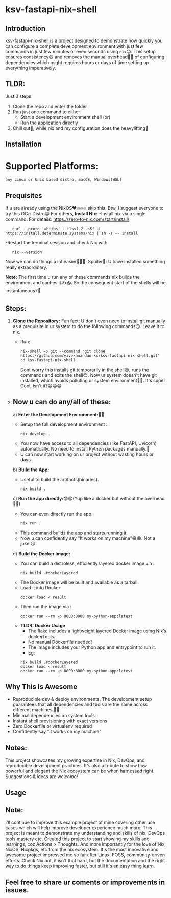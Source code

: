 # ksv-fastapi-nix-shell

## Introduction
ksv-fastapi-nix-shell is a project designed to demonstrate how quickly you can configure a complete development environment with just few commands in just few minutes or even seconds using `nix`😊. This setup ensures consistency😄 and removes the manual overhead😮‍💨 of configuring dependencies which might requires hours or days of time setting up everything imperatively.

## TLDR:
Just 3 steps:
1) Clone the repo and enter the folder
2) Run just one command to either
   - Start a development environment shell (or)
   - Run the application directly
3) Chill out🤟, while nix and my configuration does the heavylifting🤝
     
## Installation
# Supported Platforms:
    any Linux or Unix based distro, macOS, Windows(WSL)

## Prequisites
If u are already using the NixOS❤️🔥🔥🔥 skip this. Btw, I suggest everyone to try this OG🔥 Distro😁
For others,
**Install Nix:**
   -Install nix via a single command. For details: https://zero-to-nix.com/start/install/
   ```
      curl --proto '=https' --tlsv1.2 -sSf -L https://install.determinate.systems/nix | sh -s -- install
   ```
   -Restart the terminal session and check Nix with 
   ```
      nix --version
   ```

   Now we can do things a lot easier🥳🎉🎊. 
   Spoiler🤫: U have installed something really extraordinary.
   
   **Note:**
   The first time u run any of these commands nix builds the environment and caches it✍️📥. So the consequent start
   of the shells will be instantaneous⚡🚀

## Steps:
1. **Clone the Repository:**
    Fun fact: U don't even need to install git manually as a prequisite in ur system to do the following commands😏. Leave it to nix.
   - Run:
     ```
     nix-shell -p git --command "git clone https://github.com/vivekanandan-ks/ksv-fastapi-nix-shell.git"
     cd ksv-fastapi-nix-shell
     ```
     Dont worry this installs git temporarily in the shell😃, runs the commands and exits the shell😊. Now ur system doesn't have git installed, which avoids polluting ur system environment💪😎. 
     It's super Cool, isn't it?😁😁😁


2. ## Now u can do any/all of these:
   a) **Enter the Development Environment:**🙌🙌
   - Setup the full development environment :
     ```
     nix develop .
     ```
   - You now have access to all dependencies (like FastAPI, Uvicorn) automatically. No need to install Python packages manually.💪
   - U can now start working on ur project without wasting hours or days.

   b) **Build the App:**
   - Useful to build the artifacts(binaries).
      ```
      nix build .
      ```

   c) **Run the app directly:**😎😎(Yup like a docker but without the overhead😮‍💨)
   - You can even directly run the app :
     ```
     nix run .
     ```
   - This command builds the app and starts running it.
   - Now u can confidently say "It works on my machine"😁😁. Not a joke.😏 

   d) **Build the Docker Image:**
   - You can build a distroless, efficiently layered docker image via :
      ```
      nix build .#dockerLayered
      ```
   - The Docker image will be built and available as a tarball.
   - Load it into Docker:
      ```
      docker load < result
      ```
   - Then run the image via :
      ```
      docker run --rm -p 8000:8000 my-python-app:latest
      ```
   - **TLDR: Docker Usage**
      - The flake includes a lightweight layered Docker image using Nix’s dockerTools. 
      - No manual Dockerfile needed!
      - The image includes your Python app and entrypoint to run it. 
      - Eg:
      ```
      nix build .#dockerLayered
      docker load < result
      docker run --rm -p 8000:8000 my-python-app:latest
      ```

## Why This Is Awesome
   - Reproducible dev & deploy environments. The development setup guarantees that all dependencies and tools are the same across different machines.🤘😁
   - Minimal dependencies on system tools
   - Instant shell provisioning with exact versions
   - Zero Dockerfile or virtualenv required
   - Confidently say "it works on my machine"

## Notes:
This project showcases my growing expertise in Nix, DevOps, and reproducible development practices. 
It's also a tribute to show how powerful and elegant the Nix ecosystem can be when harnessed right.
Suggestions & ideas are welcome!

## Usage

  ## Note:
  I'll continue to improve this example project of mine covering other use cases which will help improve developer experience much more.
  This project is meant to demonstrate my understanding and skills of nix, DevOps tools mastery etc.
  Created this project to start showing my skills and learnings, coz Actions > Thoughts. 
  And more importantly for the love of Nix, NixOS, Nixpkgs, etc from the nix ecosystem. It's the most innovative and awesome project impressed me so far after Linux, FOSS, community-driven efforts. Check Nix out, it isn't that hard, but the documentation and the right way to do things keep improving faster, but still it's an easy thing learn.

  Feel free to share ur coments or improvements in issues.
  - 
